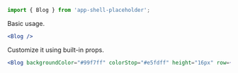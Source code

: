 ```jsx static
import { Blog } from 'app-shell-placeholder';
```

Basic usage.

```jsx
<Blog />
```

Customize it using built-in props.

```jsx
<Blog backgroundColor="#99f7ff" colorStop="#e5fdff" height="16px" row={5} />
```
